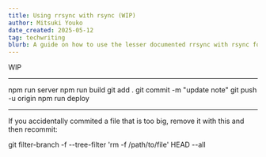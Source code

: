 ```yaml
---
title: Using rrsync with rsync (WIP)
author: Mitsuki Youko
date_created: 2025-05-12
tag: techwriting
blurb: A guide on how to use the lesser documented rrsync with rsync for a secure, encapsulated way to collaborate remotely.
---
```


WIP

---

npm run server
npm run build
git add .
git commit -m "update note"
git push -u origin
npm run deploy


---

If you accidentally commited a file that is too big, remove it with this and then recommit:

git filter-branch -f --tree-filter 'rm -f /path/to/file' HEAD --all
